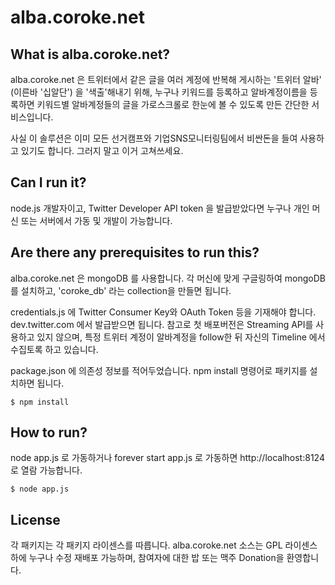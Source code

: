 alba.coroke.net
===============

What is alba.coroke.net?
------------------------
alba.coroke.net 은 트위터에서 같은 글을 여러 계정에 반복해 게시하는 '트위터 알바' (이른바 '십알단') 을 '색출'해내기 위해, 누구나 키워드를 등록하고 알바계정이름을 등록하면 키워드별 알바계정들의 글을 가로스크롤로 한눈에 볼 수 있도록 만든 간단한 서비스입니다.

사실 이 솔루션은 이미 모든 선거캠프와 기업SNS모니터링팀에서 비싼돈을 들여 사용하고 있기도 합니다. 그러지 말고 이거 고쳐쓰세요.

Can I run it?
-------------
node.js 개발자이고, Twitter Developer API token 을 발급받았다면 누구나 개인 머신 또는 서버에서 가동 및 개발이 가능합니다.

Are there any prerequisites to run this?
----------------------------------------
alba.coroke.net 은 mongoDB 를 사용합니다. 각 머신에 맞게 구글링하여 mongoDB를 설치하고, 'coroke_db' 라는 collection을 만들면 됩니다.

credentials.js 에 Twitter Consumer Key와 OAuth Token 등을 기재해야 합니다. dev.twitter.com 에서 발급받으면 됩니다.
참고로 첫 배포버전은 Streaming API를 사용하고 있지 않으며, 특정 트위터 계정이 알바계정을 follow한 뒤 자신의 Timeline 에서 수집토록 하고 있습니다. 

package.json 에 의존성 정보를 적어두었습니다. npm install 명령어로 패키지를 설치하면 됩니다.

```
$ npm install
```

How to run?
-----------
node app.js 로 가동하거나 forever start app.js 로 가동하면 http://localhost:8124 로 열람 가능합니다.

```
$ node app.js
```

License
-------
각 패키지는 각 패키지 라이센스를 따릅니다.
alba.coroke.net 소스는 GPL 라이센스 하에 누구나 수정 재배포 가능하며, 참여자에 대한 밥 또는 맥주 Donation을 환영합니다.
